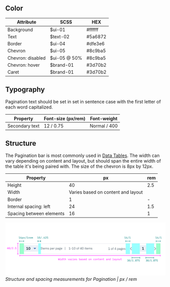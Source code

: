 ## Color

| Attribute          | SCSS    | HEX         |
|----------------|---------|-------------|
| Background     | $ui-01  | #ffffff     |
| Text           | $text-02| #5a6872     |
| Border         | $ui-04  | #dfe3e6     |
| Chevron        | $ui-05  | #8c9ba5     |
| Chevron: disabled | $ui-05 @ 50%  | #8c9ba5 |
| Chevron: hover  | $brand-01  | #3d70b2    |
| Caret          | $brand-01  | #3d70b2    |

## Typography

Pagination text should be set in set in sentence case with the first letter of each word capitalized.

| Property       | Font-size (px/rem)     | Font-weight |
|------------------|-----------------|--------------|
| Secondary text   | 12 / 0.75  | Normal / 400 |

## Structure

The Pagination bar is most commonly used in [Data Tables](/components/data-table). The width can vary depending on content and layout, but should span the entire width of the table it's being paired with. The size of the chevron is 8px by 12px.

| Property                           | px        | rem   |
|------------------------------------|-----------|-------|
| Height                             | 40      | 2.5   |
| Width                              | Varies based on content and layout | |
| Border                             | 1         | -     |
| Internal spacing: left             | 24        | 1.5   |
| Spacing between elements           | 16        | 1     |

![Structure and spacing for pagination](images/pagination-style-1.png)
_Structure and spacing measurements for Pagination | px / rem_
